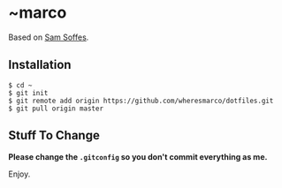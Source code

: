 # ~marco

Based on [Sam Soffes](https://github.com/soffes/dotfiles).

## Installation

    $ cd ~
    $ git init
    $ git remote add origin https://github.com/wheresmarco/dotfiles.git
    $ git pull origin master

## Stuff To Change

**Please change the `.gitconfig` so you don't commit everything as me.**

Enjoy.
